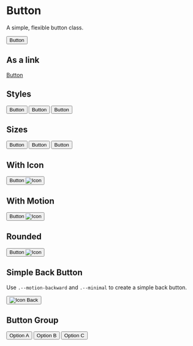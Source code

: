 # Button

A simple, flexible button class.

<div class="element-demo">
  <div class="--frame">
    <button class="ui-button">
      Button
    </button>
  </div>
</div>

## As a link

<div class="element-demo" >
  <div class="--frame">
    <a class="ui-button" href="#">
      Button
    </a>
  </div>
</div>


## Styles

<div class="element-demo" >
  <div class="--frame space-x-3">
    <button class="ui-button">
      Button
    </button>
    <button class="ui-button --solid">
      Button
    </button>
    <button class="ui-button --minimal">
      Button
    </button>
  </div>
</div>

## Sizes

<div class="element-demo" >
  <div class="--frame space-x-3">
    <button class="ui-button --lg">
      Button
    </button>
    <button class="ui-button">
      Button
    </button>
    <button class="ui-button --sm">
      Button
    </button>
  </div>
</div>


## With Icon

<div class="element-demo" >
  <div class="--frame space-x-3">
    <button class="ui-button">
      Button
      <img src="/icons/heroicons/arrow-right.svg" alt="Icon" />
    </button>
  </div>
</div>


## With Motion 

<div class="element-demo" >
  <div class="--frame space-x-3">
    <button class="ui-button --motion-forward">
      Button
      <img src="/icons/heroicons/arrow-right.svg" alt="Icon" />
    </button>
  </div>
</div>

## Rounded 

<div class="element-demo" >
  <div class="--frame space-x-3">
    <button class="ui-button --rounded --motion-forward">
      Button
      <img src="/icons/heroicons/arrow-right.svg" alt="Icon" />
    </button>
  </div>
</div>



## Simple Back Button

Use `.--motion-backward` and `.--minimal` to create a simple back button.

<div class="element-demo" >
  <div class="--frame space-x-3">
    <button class="ui-button --minimal --motion-backward">
      <img src="/icons/heroicons/arrow-left.svg" alt="Icon" />
      Back
    </button>
  </div>
</div>

## Button Group

<div class="element-demo" >
  <div class="--frame space-x-3">
    <div class="ui-button-group">
      <button>
        Option A
      </button>
      <button class="--active">
        Option B
      </button>
      <button>
        Option C
      </button>
    </div>
  </div>
</div>
